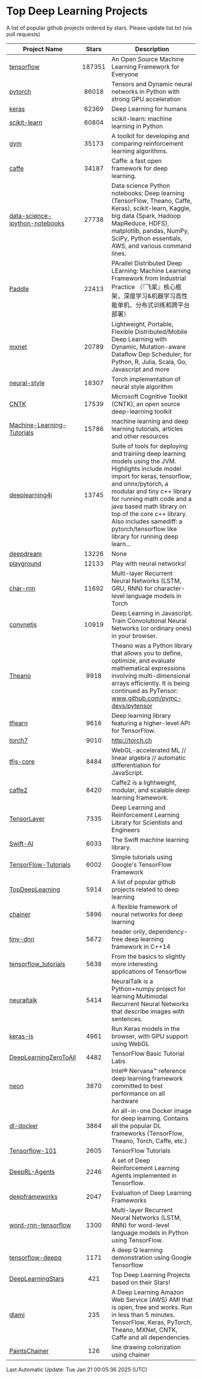# Top Deep Learning Projects
A list of popular github projects ordered by stars.
Please update list.txt (via pull requests)

|Project Name| Stars | Description |
| ---------- |:-----:| ----------- |
| [tensorflow](https://github.com/tensorflow/tensorflow) | 187351 | An Open Source Machine Learning Framework for Everyone |
| [pytorch](https://github.com/pytorch/pytorch) | 86018 | Tensors and Dynamic neural networks in Python with strong GPU acceleration |
| [keras](https://github.com/keras-team/keras) | 62369 | Deep Learning for humans |
| [scikit-learn](https://github.com/scikit-learn/scikit-learn) | 60804 | scikit-learn: machine learning in Python |
| [gym](https://github.com/openai/gym) | 35173 | A toolkit for developing and comparing reinforcement learning algorithms. |
| [caffe](https://github.com/BVLC/caffe) | 34187 | Caffe: a fast open framework for deep learning. |
| [data-science-ipython-notebooks](https://github.com/donnemartin/data-science-ipython-notebooks) | 27738 | Data science Python notebooks: Deep learning (TensorFlow, Theano, Caffe, Keras), scikit-learn, Kaggle, big data (Spark, Hadoop MapReduce, HDFS), matplotlib, pandas, NumPy, SciPy, Python essentials, AWS, and various command lines. |
| [Paddle](https://github.com/PaddlePaddle/Paddle) | 22413 | PArallel Distributed Deep LEarning: Machine Learning Framework from Industrial Practice （『飞桨』核心框架，深度学习&机器学习高性能单机、分布式训练和跨平台部署） |
| [mxnet](https://github.com/apache/mxnet) | 20789 | Lightweight, Portable, Flexible Distributed/Mobile Deep Learning with Dynamic, Mutation-aware Dataflow Dep Scheduler; for Python, R, Julia, Scala, Go, Javascript and more |
| [neural-style](https://github.com/jcjohnson/neural-style) | 18307 | Torch implementation of neural style algorithm |
| [CNTK](https://github.com/microsoft/CNTK) | 17539 | Microsoft Cognitive Toolkit (CNTK), an open source deep-learning toolkit |
| [Machine-Learning-Tutorials](https://github.com/ujjwalkarn/Machine-Learning-Tutorials) | 15786 | machine learning and deep learning tutorials, articles and other resources  |
| [deeplearning4j](https://github.com/deeplearning4j/deeplearning4j) | 13745 | Suite of tools for deploying and training deep learning models using the JVM. Highlights include model import for keras, tensorflow, and onnx/pytorch, a modular and tiny c++ library for running math code and a java based math library on top of the core c++ library. Also includes samediff: a pytorch/tensorflow like library for running deep learn... |
| [deepdream](https://github.com/google/deepdream) | 13226 | None |
| [playground](https://github.com/tensorflow/playground) | 12133 | Play with neural networks! |
| [char-rnn](https://github.com/karpathy/char-rnn) | 11692 | Multi-layer Recurrent Neural Networks (LSTM, GRU, RNN) for character-level language models in Torch |
| [convnetjs](https://github.com/karpathy/convnetjs) | 10919 | Deep Learning in Javascript. Train Convolutional Neural Networks (or ordinary ones) in your browser. |
| [Theano](https://github.com/Theano/Theano) | 9918 | Theano was a Python library that allows you to define, optimize, and evaluate mathematical expressions involving multi-dimensional arrays efficiently. It is being continued as PyTensor: www.github.com/pymc-devs/pytensor |
| [tflearn](https://github.com/tflearn/tflearn) | 9616 | Deep learning library featuring a higher-level API for TensorFlow. |
| [torch7](https://github.com/torch/torch7) | 9010 | http://torch.ch |
| [tfjs-core](https://github.com/tensorflow/tfjs-core) | 8484 | WebGL-accelerated ML // linear algebra // automatic differentiation for JavaScript. |
| [caffe2](https://github.com/facebookarchive/caffe2) | 8420 | Caffe2 is a lightweight, modular, and scalable deep learning framework. |
| [TensorLayer](https://github.com/tensorlayer/TensorLayer) | 7335 | Deep Learning and Reinforcement Learning Library for Scientists and Engineers  |
| [Swift-AI](https://github.com/Swift-AI/Swift-AI) | 6033 | The Swift machine learning library. |
| [TensorFlow-Tutorials](https://github.com/nlintz/TensorFlow-Tutorials) | 6002 | Simple tutorials using Google's TensorFlow Framework |
| [TopDeepLearning](https://github.com/aymericdamien/TopDeepLearning) | 5914 | A list of popular github projects related to deep learning |
| [chainer](https://github.com/chainer/chainer) | 5896 | A flexible framework of neural networks for deep learning |
| [tiny-dnn](https://github.com/tiny-dnn/tiny-dnn) | 5872 | header only, dependency-free deep learning framework in C++14 |
| [tensorflow_tutorials](https://github.com/pkmital/tensorflow_tutorials) | 5638 | From the basics to slightly more interesting applications of Tensorflow |
| [neuraltalk](https://github.com/karpathy/neuraltalk) | 5414 | NeuralTalk is a Python+numpy project for learning Multimodal Recurrent Neural Networks that describe images with sentences. |
| [keras-js](https://github.com/transcranial/keras-js) | 4961 | Run Keras models in the browser, with GPU support using WebGL |
| [DeepLearningZeroToAll](https://github.com/hunkim/DeepLearningZeroToAll) | 4482 | TensorFlow Basic Tutorial Labs |
| [neon](https://github.com/NervanaSystems/neon) | 3870 | Intel® Nervana™ reference deep learning framework committed to best performance on all hardware |
| [dl-docker](https://github.com/floydhub/dl-docker) | 3864 | An all-in-one Docker image for deep learning. Contains all the popular DL frameworks (TensorFlow, Theano, Torch, Caffe, etc.) |
| [Tensorflow-101](https://github.com/sjchoi86/Tensorflow-101) | 2605 | TensorFlow Tutorials |
| [DeepRL-Agents](https://github.com/awjuliani/DeepRL-Agents) | 2246 | A set of Deep Reinforcement Learning Agents implemented in Tensorflow. |
| [deepframeworks](https://github.com/zer0n/deepframeworks) | 2047 | Evaluation of Deep Learning Frameworks |
| [word-rnn-tensorflow](https://github.com/hunkim/word-rnn-tensorflow) | 1300 | Multi-layer Recurrent Neural Networks (LSTM, RNN) for word-level language models in Python using TensorFlow. |
| [tensorflow-deepq](https://github.com/siemanko/tensorflow-deepq) | 1171 | A deep Q learning demonstration using Google Tensorflow |
| [DeepLearningStars](https://github.com/hunkim/DeepLearningStars) | 421 | Top Deep Learning Projects based on their Stars! |
| [dlami](https://github.com/ritchieng/dlami) | 235 | A Deep Learning Amazon Web Service (AWS) AMI that is open, free and works. Run in less than 5 minutes. TensorFlow, Keras, PyTorch, Theano, MXNet, CNTK, Caffe and all dependencies. |
| [PaintsChainer](https://github.com/taizan/PaintsChainer) | 126 | line drawing colorization using chainer |

Last Automatic Update: Tue Jan 21 00:05:36 2025 (UTC)
